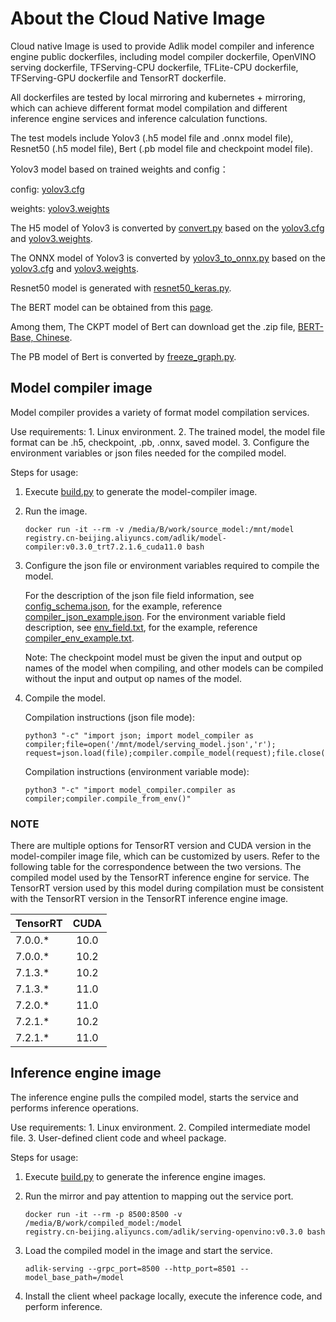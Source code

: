 # About the Cloud Native Image

Cloud native Image is used to provide Adlik model compiler and inference engine public dockerfiles, including model
compiler dockerfile, OpenVINO serving dockerfile, TFServing-CPU dockerfile, TFLite-CPU dockerfile, TFServing-GPU
dockerfile and TensorRT dockerfile.

All dockerfiles are tested by local mirroring and kubernetes + mirroring, which can achieve different format model
compilation and different inference engine services and inference calculation functions.

The test models include Yolov3 (.h5 model file and .onnx model file), Resnet50 (.h5 model file),
Bert (.pb model file and checkpoint model file).

Yolov3 model based on trained weights and config：

config: [yolov3.cfg](https://raw.githubusercontent.com/pjreddie/darknet/master/cfg/yolov3.cfg)

weights: [yolov3.weights](https://pjreddie.com/media/files/yolov3.weights)

The H5 model of Yolov3 is converted by [convert.py](https://github.com/qqwweee/keras-yolo3/blob/master/convert.py)
based on the [yolov3.cfg](https://raw.githubusercontent.com/pjreddie/darknet/master/cfg/yolov3.cfg) and [yolov3.weights](https://pjreddie.com/media/files/yolov3.weights).

The ONNX model of Yolov3 is converted by [yolov3_to_onnx.py](https://github.com/NVIDIA/TensorRT/blob/master/samples/python/yolov3_onnx/yolov3_to_onnx.py)
based on the [yolov3.cfg](https://raw.githubusercontent.com/pjreddie/darknet/master/cfg/yolov3.cfg) and [yolov3.weights](https://pjreddie.com/media/files/yolov3.weights).

Resnet50 model is generated with [resnet50_keras.py](https://github.com/Adlik/Adlik/blob/master/benchmark/tests/test_model/resnet50_keras/resnet50_keras.py).

The BERT model can be obtained from this [page](https://github.com/google-research/bert).

Among them, The CKPT model of Bert can download get the .zip file, [BERT-Base, Chinese](https://storage.googleapis.com/bert_models/2018_11_03/chinese_L-12_H-768_A-12.zip).

The PB model of Bert is converted by [freeze_graph.py](https://github.com/tensorflow/tensorflow/blob/master/tensorflow/python/tools/freeze_graph.py).

## Model compiler image

Model compiler provides a variety of format model compilation services.

Use requirements: 1. Linux environment. 2. The trained model, the model file format can be .h5, checkpoint, .pb,
.onnx, saved model. 3. Configure the environment variables or json files needed for the compiled model.

Steps for usage:

1. Execute [build.py](https://github.com/Adlik/Adlik/blob/master/docker-images/build.py) to generate the model-compiler
   image.

2. Run the image.

   ```shell script
   docker run -it --rm -v /media/B/work/source_model:/mnt/model 
   registry.cn-beijing.aliyuncs.com/adlik/model-compiler:v0.3.0_trt7.2.1.6_cuda11.0 bash
   ```

3. Configure the json file or environment variables required to compile the model.

   For the description of the json file field information, see [config_schema.json](https://github.com/Adlik/Adlik/blob/master/model_compiler/config_schema.json),
   for the example, reference [compiler_json_example.json](https://github.com/Adlik/Adlik/blob/master/docker-images/compiler_json_example.json).
   For the environment variable field description, see [env_field.txt](https://github.com/Adlik/Adlik/blob/master/docker-images/env_field.txt),
   for the example, reference [compiler_env_example.txt](https://github.com/Adlik/Adlik/blob/master/docker-images/compiler_env_example.txt).

   Note: The checkpoint model must be given the input and output op names of the model when compiling, and other models
         can be compiled without the input and output op names of the model.

4. Compile the model.

   Compilation instructions (json file mode):

   ```shell script
   python3 "-c" "import json; import model_compiler as compiler;file=open('/mnt/model/serving_model.json','r');
   request=json.load(file);compiler.compile_model(request);file.close()"
   ```

   Compilation instructions (environment variable mode):

   ```shell script
   python3 "-c" "import model_compiler.compiler as compiler;compiler.compile_from_env()"
   ```

### NOTE

There are multiple options for TensorRT version and CUDA version in the model-compiler image file, which can be
customized by users. Refer to the following table for the correspondence between the two versions. The compiled model
used by the TensorRT inference engine for service. The TensorRT version used by this model during compilation must be
consistent with the TensorRT version in the TensorRT inference engine image.

|   TensorRT  |    CUDA    |
| ----------- | :--------: |
|   7.0.0.*   |    10.0    |
|   7.0.0.*   |    10.2    |
|   7.1.3.*   |    10.2    |
|   7.1.3.*   |    11.0    |
|   7.2.0.*   |    11.0    |
|   7.2.1.*   |    10.2    |
|   7.2.1.*   |    11.0    |

## Inference engine image

The inference engine pulls the compiled model, starts the service and performs inference operations.

Use requirements: 1. Linux environment. 2. Compiled intermediate model file. 3. User-defined client code and
wheel package.

Steps for usage:

1. Execute [build.py](https://github.com/Adlik/Adlik/blob/master/docker-images/build.py) to generate the inference
   engine images.

2. Run the mirror and pay attention to mapping out the service port.

    ```shell script
    docker run -it --rm -p 8500:8500 -v /media/B/work/compiled_model:/model
    registry.cn-beijing.aliyuncs.com/adlik/serving-openvino:v0.3.0 bash
    ```

3. Load the compiled model in the image and start the service.

    ```shell script
    adlik-serving --grpc_port=8500 --http_port=8501 --model_base_path=/model
    ```

4. Install the client wheel package locally, execute the inference code, and perform inference.
